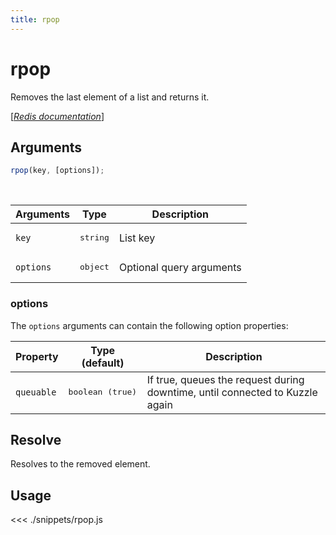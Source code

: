 ```yaml
---
title: rpop
---
```


# rpop

Removes the last element of a list and returns it.

[[_Redis documentation_]](https://redis.io/commands/rpop)

## Arguments

```js
rpop(key, [options]);
```

<br/>

| Arguments | Type              | Description              |
| --------- | ----------------- | ------------------------ |
| `key`     | <pre>string</pre> | List key                 |
| `options` | <pre>object</pre> | Optional query arguments |

### options

The `options` arguments can contain the following option properties:

| Property   | Type (default)            | Description                                                                  |
| ---------- | ------------------------- | ---------------------------------------------------------------------------- |
| `queuable` | <pre>boolean (true)</pre> | If true, queues the request during downtime, until connected to Kuzzle again |

## Resolve

Resolves to the removed element.

## Usage

<<< ./snippets/rpop.js
